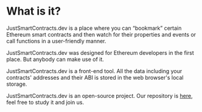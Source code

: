 # What is it?
JustSmartContracts.dev is a place where you can “bookmark” certain Ethereum smart contracts and then watch for their properties and events or call functions in a user-friendly manner.


JustSmartContracts.dev was designed for Ethereum developers in the first place. But anybody can make use of it.


JustSmartContracts.dev is a front-end tool. All the data including your contracts' addresses and their ABI is stored in the web browser's local storage.  


JustSmartContracts.dev is an open-source project. Our repository is [here](https://github.com/olekon/justsmartcontracts), feel free to study it and join us.